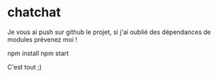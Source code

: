 # chatchat 

Je vous ai push sur github le projet, si j'ai oublié des dépendances de modules prévenez moi !

npm install
npm start 

C'est tout ;)
